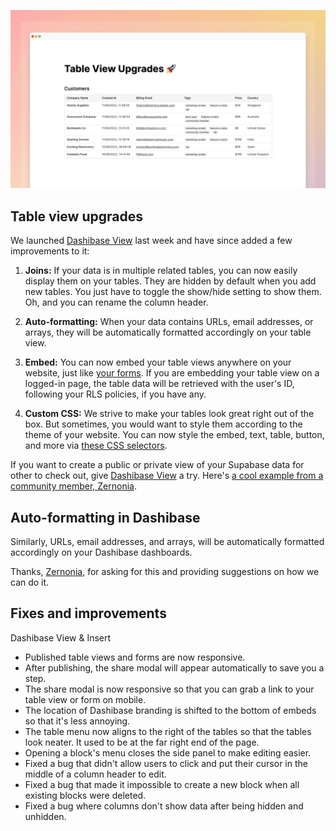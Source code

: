 ![Dashibase View Upgrades](../assets/table-upgrades.png)

## Table view upgrades

We launched [Dashibase View](https://dashibase.com/view) last week and have since added a few improvements to it:


1. **Joins:** If your data is in multiple related tables, you can now easily display them on your tables. They are hidden by default when you add new tables. You just have to toggle the show/hide setting to show them. Oh, and you can rename the column header.

2. **Auto-formatting:** When your data contains URLs, email addresses, or arrays, they will be automatically formatted accordingly on your table view. 

3. **Embed:** You can now embed your table views anywhere on your website, just like [your forms](https://dashibase.com/insert). If you are embedding your table view on a logged-in page, the table data will be retrieved with the user's ID, following your RLS policies, if you have any. 

4. **Custom CSS:** We strive to make your tables look great right out of the box. But sometimes, you would want to style them according to the theme of your website. You can now style the embed, text, table, button, and more via [these CSS selectors](https://dashibase.com/docs#style).  


If you want to create a public or private view of your Supabase data for other to check out, give [Dashibase View](https://dashibase.com/view) a try. Here's [a cool example from a community member, Zernonia](https://twitter.com/zernonia/status/1547024626986803200).

## Auto-formatting in Dashibase

Similarly, URLs, email addresses, and arrays, will be automatically formatted accordingly on your Dashibase dashboards.

Thanks, [Zernonia](https://twitter.com/zernonia), for asking for this and providing suggestions on how we can do it.

## Fixes and improvements

Dashibase View & Insert

- Published table views and forms are now responsive.
- After publishing, the share modal will appear automatically to save you a step.
- The share modal is now responsive so that you can grab a link to your table view or form on mobile.
- The location of Dashibase branding is shifted to the bottom of embeds so that it's less annoying.
- The table menu now aligns to the right of the tables so that the tables look neater. It used to be at the far right end of the page.
- Opening a block's menu closes the side panel to make editing easier. 
- Fixed a bug that didn't allow users to click and put their cursor in the middle of a column header to edit.
- Fixed a bug that made it impossible to create a new block when all existing blocks were deleted.
- Fixed a bug where columns don't show data after being hidden and unhidden. 

